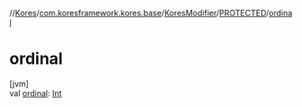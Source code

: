 //[Kores](../../../../index.md)/[com.koresframework.kores.base](../../index.md)/[KoresModifier](../index.md)/[PROTECTED](index.md)/[ordinal](ordinal.md)

# ordinal

[jvm]\
val [ordinal](ordinal.md): [Int](https://kotlinlang.org/api/latest/jvm/stdlib/kotlin/-int/index.html)
